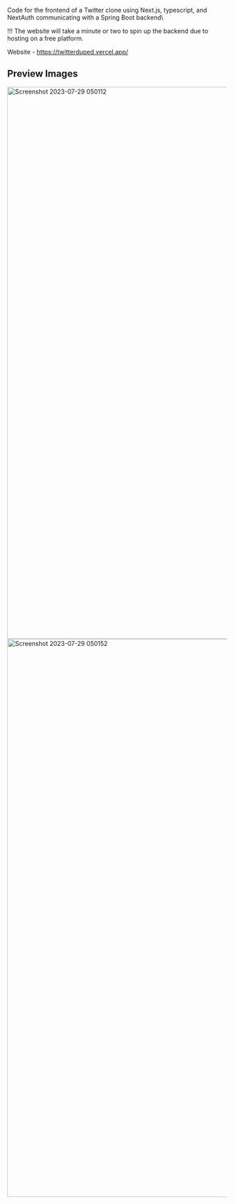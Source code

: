 Code for the frontend of a Twitter clone using Next.js, typescript, and NextAuth communicating with a Spring Boot backend\


!!! The website will take a minute or two to spin up the backend due to hosting on a free platform.

Website - https://twitterduped.vercel.app/

## Preview Images
<img width="1266" alt="Screenshot 2023-07-29 050112" src="https://github.com/TarunR3/TwitterFrontend/assets/122135216/b5159654-e001-4787-8a62-60ac76272afa">
<img width="1280" alt="Screenshot 2023-07-29 050152" src="https://github.com/TarunR3/TwitterFrontend/assets/122135216/aa55540b-b4c2-4d0b-a1dc-6177012000fe">
